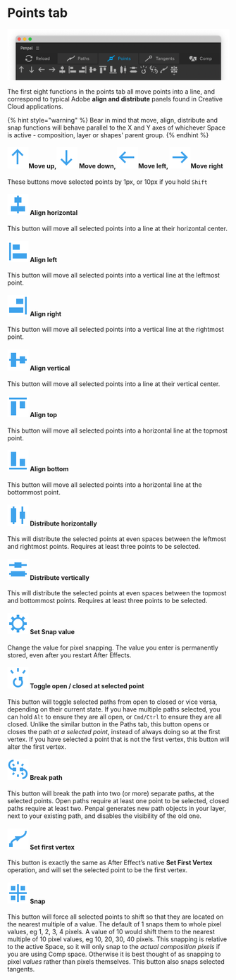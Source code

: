 # Points tab

![](.gitbook/assets/pointstab.png)

The first eight functions in the points tab all move points into a line, and correspond to typical Adobe **align and distribute** panels found in Creative Cloud applications.

{% hint style="warning" %}
Bear in mind that move, align, distribute and snap functions will behave parallel to the X and Y axes of whichever Space is active - composition, layer or shapes' parent group.
{% endhint %}

#### <img src=".gitbook/assets/points - up.svg" alt="" data-size="line">Move up,<img src=".gitbook/assets/points - down.svg" alt="" data-size="line"> Move down, <img src=".gitbook/assets/points - left.svg" alt="" data-size="line">Move left, <img src=".gitbook/assets/points - right.svg" alt="" data-size="line">Move right

These buttons move selected points by 1px, or 10px if you hold `Shift`

#### <img src=".gitbook/assets/points - alignH.svg" alt="" data-size="line"> Align horizontal

This button will move all selected points into a line at their horizontal center.

#### <img src=".gitbook/assets/points - alignL.svg" alt="" data-size="line"> Align left

This button will move all selected points into a vertical line at the leftmost point.

#### <img src=".gitbook/assets/points - alignR.svg" alt="" data-size="line"> Align right

This button will move all selected points into a vertical line at the rightmost point.

#### <img src=".gitbook/assets/points - alignV.svg" alt="" data-size="line"> Align vertical

This button will move all selected points into a line at their vertical center.

#### <img src=".gitbook/assets/points - alignT.svg" alt="" data-size="line"> Align top

This button will move all selected points into a horizontal line at the topmost point.

#### <img src=".gitbook/assets/points - alignB.svg" alt="" data-size="line"> Align bottom

This button will move all selected points into a horizontal line at the bottommost point.

#### <img src=".gitbook/assets/points - distributeH.svg" alt="" data-size="line"> Distribute horizontally

This will distribute the selected points at even spaces between the leftmost and rightmost points. Requires at least three points to be selected.

#### <img src=".gitbook/assets/points - distributeV.svg" alt="" data-size="line"> Distribute vertically

This will distribute the selected points at even spaces between the topmost and bottommost points. Requires at least three points to be selected.

#### <img src=".gitbook/assets/points - setSnap.svg" alt="" data-size="line"> Set Snap value

Change the value for pixel snapping. The value you enter is permanently stored, even after you restart After Effects.

#### <img src=".gitbook/assets/points - open.svg" alt="" data-size="line"> Toggle open / closed at selected point

This button will toggle selected paths from open to closed or vice versa, depending on their current state. If you have multiple paths selected, you can hold `Alt` to ensure they are all open, or `Cmd/Ctrl` to ensure they are all closed. Unlike the similar button in the Paths tab, this button opens or closes the path _at a selected point_, instead of always doing so at the first vertex. If you have selected a point that is not the first vertex, this button will alter the first vertex.

#### <img src=".gitbook/assets/points - split.svg" alt="" data-size="line"> Break path

This button will break the path into two (or more) separate paths, at the selected points. Open paths require at least one point to be selected, closed paths require at least two. Penpal generates new path objects in your layer, next to your existing path, and disables the visibility of the old one.

#### <img src=".gitbook/assets/points - setFirst.svg" alt="" data-size="line"> Set first vertex

This button is exactly the same as After Effect’s native **Set First Vertex** operation, and will set the selected point to be the first vertex.

#### <img src=".gitbook/assets/points - snap.svg" alt="" data-size="line"> Snap

This button will force all selected points to shift so that they are located on the nearest multiple of a value. The default of 1 snaps them to whole pixel values, eg 1, 2, 3, 4 pixels. A value of 10 would shift them to the nearest multiple of 10 pixel values, eg 10, 20, 30, 40 pixels. This snapping is relative to the active Space, so it will only snap to the _actual composition pixels_ if you are using Comp space. Otherwise it is best thought of as snapping to pixel _values_ rather than pixels themselves. This button also snaps selected tangents.
